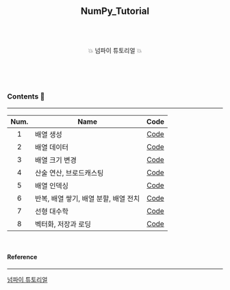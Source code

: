## <p align="center"> NumPy_Tutorial </p>

<br>
<br>

<p align="center"> 💥 넘파이 튜토리얼 💥  </p>
<br>
<br>
<br>

### Contents 📄
-----

| Num.|Name|Code|
|:---:|---|:---:|
| 1 | 배열 생성 | [Code](https://github.com/JaeHeee/NumPy_Tutorial/blob/master/code/%EB%B0%B0%EC%97%B4_%EC%83%9D%EC%84%B1.ipynb) |
| 2 | 배열 데이터 | [Code](https://github.com/JaeHeee/NumPy_Tutorial/blob/master/code/%EB%B0%B0%EC%97%B4_%EB%8D%B0%EC%9D%B4%ED%84%B0.ipynb) |
| 3 | 배열 크기 변경 | [Code](https://github.com/JaeHeee/NumPy_Tutorial/blob/master/code/%EB%B0%B0%EC%97%B4_%ED%81%AC%EA%B8%B0_%EB%B3%80%EA%B2%BD.ipynb) |
| 4 | 산술 연산, 브로드캐스팅 | [Code](https://github.com/JaeHeee/NumPy_Tutorial/blob/master/code/%EC%82%B0%EC%88%A0_%EC%97%B0%EC%82%B0%2C_%EB%B8%8C%EB%A1%9C%EB%93%9C%EC%BA%90%EC%8A%A4%ED%8C%85.ipynb) |
| 5 | 배열 인덱싱 | [Code](https://github.com/JaeHeee/NumPy_Tutorial/blob/master/code/%EB%B0%B0%EC%97%B4_%EC%9D%B8%EB%8D%B1%EC%8B%B1.ipynb) |
| 6 | 반복, 배열 쌓기, 배열 분할, 배열 전치 | [Code](https://github.com/JaeHeee/NumPy_Tutorial/blob/master/code/%EB%B0%98%EB%B3%B5%2C_%EB%B0%B0%EC%97%B4_%EC%8C%93%EA%B8%B0%2C_%EB%B0%B0%EC%97%B4_%EB%B6%84%ED%95%A0%2C_%EB%B0%B0%EC%97%B4_%EC%A0%84%EC%B9%98.ipynb) |
| 7 | 선형 대수학 | [Code](https://github.com/JaeHeee/NumPy_Tutorial/blob/master/code/%EC%84%A0%ED%98%95_%EB%8C%80%EC%88%98%ED%95%99.ipynb) |
| 8 | 벡터화, 저장과 로딩 | [Code](https://github.com/JaeHeee/NumPy_Tutorial/blob/master/code/%EB%B2%A1%ED%84%B0%ED%99%94%2C_%EC%A0%80%EC%9E%A5%EA%B3%BC_%EB%A1%9C%EB%94%A9.ipynb) |


<br>

#### Reference
-----
[넘파이 튜토리얼](https://tensorflow.blog/%ED%95%B8%EC%A6%88%EC%98%A8-%EB%A8%B8%EC%8B%A0%EB%9F%AC%EB%8B%9D-1%EC%9E%A5-2%EC%9E%A5/%EB%84%98%ED%8C%8C%EC%9D%B4-%ED%8A%9C%ED%86%A0%EB%A6%AC%EC%96%BC/)

